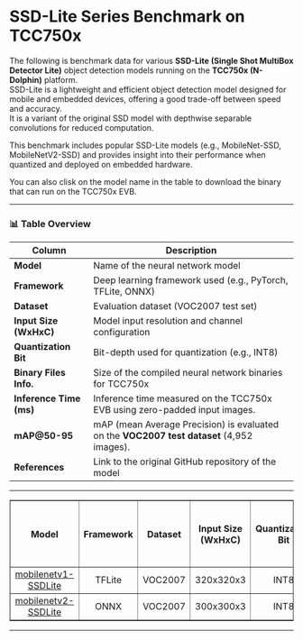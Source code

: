 # SSD-Lite Series Benchmark on TCC750x

The following is benchmark data for various **SSD-Lite (Single Shot MultiBox Detector Lite)** object detection models running on the **TCC750x (N-Dolphin)** platform.  
SSD-Lite is a lightweight and efficient object detection model designed for mobile and embedded devices, offering a good trade-off between speed and accuracy.  
It is a variant of the original SSD model with depthwise separable convolutions for reduced computation.

This benchmark includes popular SSD-Lite models (e.g., MobileNet-SSD, MobileNetV2-SSD) and provides insight into their performance when quantized and deployed on embedded hardware.

You can also clisk on the model name in the table to download the binary that can run on the TCC750x EVB.


---

<!-- ![YOLO Model Performance](../../docs/image/od_performance.png) -->

### 📊 Table Overview

| Column                    | Description                                                                 |
|--------------------------|-----------------------------------------------------------------------------|
| **Model**                | Name of the neural network model     |
| **Framework**            | Deep learning framework used (e.g., PyTorch, TFLite, ONNX)                  |
| **Dataset**              | Evaluation dataset (VOC2007 test set)                       |
| **Input Size (WxHxC)**   | Model input resolution and channel configuration                            |
| **Quantization Bit**     | Bit-depth used for quantization (e.g., INT8)                                |
| **Binary Files Info.**   | Size of the compiled neural network binaries for TCC750x                    |
| **Inference Time (ms)**  | Inference time measured on the TCC750x EVB using zero-padded input images.                               |
| **mAP@50-95**             | mAP (mean Average Precision) is evaluated on the **VOC2007 test dataset** (4,952 images).                    |
| **References**           | Link to the original GitHub repository of the model                         |

---

<!--
아래는 TCC750X에서 실행되는 Object Detection 모델의 벤치마크 자료입니다.
이 표를 통해 각 신경망이 N-Dolphin (TCC750X) 보드에서 실행될 때의 성능을 확인할 수 있습니다.
또한, 신경망 이름을 클릭하면 해당 보드에서 실행할 수 있는 형식의 결과물을 다운로드할 수 있습니다.

참조사항
Detections/Dataset: COCO
Evaluation: tc-nn-toolkit을 이용하여 측정한 결과입니다.
- Evaluation Result의 FP32: .enlight 확장자로 변환된 상태에서 측정된 값입니다.
Inference Time: N-Dolphin EVB에서 실행한 결과입니다.
Reference: 신경망 모델의 원본 GitHub 링크로 연결됩니다.
-->

<table border="1" cellspacing="0" cellpadding="5">
    <thead>
        <tr>
            <th align="center" rowspan="2" colspan="1">Model</th>
            <th rowspan="2">Framework</th>
            <th rowspan="2">Dataset</th>
            <th rowspan="2">Input Size (WxHxC)</th>
            <th rowspan="2">Quantization Bit</th>
            <th colspan="2">Binary Files Info.</th>
            <th rowspan="2">Inference Time(ms)</th>
            <th colspan="2">mAP@50-95</th>
            <th rowspan="2">References</th>
        </tr>
        <tr>
            <th>Weight & Bias Bin.(MB)</th>
            <th>Command Bin.(KB)</th>
            <th>FP32</th>
            <th>INT8</th>
        </tr>
    </thead>
    <tbody>
        <tr>
            <td align="center" class="variant"><a href="MobileNet/lite-model_ssd_mobilenet_v1_100_320_fp32_nms_1/">mobilenetv1-SSDLite</a></td>
            <td align="center">TFLite</td> <!-- Framework -->
            <td align="center">VOC2007</td> <!-- Detections/DataSet -->
            <td align="center">320x320x3</td> <!-- Input Size (WxHxC) -->
            <td align="center">INT8</td> <!-- Quantization Bit -->
            <td align="center">8</td> <!-- Compiled NN Information: Weight, Bias Binary Size(MB) -->
            <td align="center">44</td> <!-- Compiled NN Information: Command Binary Size(KB) -->
            <td align="center">2.54</td> <!-- Inference Time(msec): EVB -->
            <td align="center">0.082</td> <!-- Evaluation Result: FP32 -->
            <td align="center">0.081</td> <!-- Evaluation Result: INT8 -->
            <td align="center"><a href="https://tfhub.dev/iree/lite-model/ssd_mobilenet_v1_100_320/fp32/nms/1">GitHub<a></td> <!-- References: Link -->
        </tr>
        <tr>
            <td align="center" class="variant"><a href="MobileNet/mb2_ssd_lite/">mobilenetv2-SSDLite</a></td> <!-- Model -->
            <td align="center">ONNX</td> <!-- Framework -->
            <td align="center">VOC2007</td> <!-- Detections/DataSet -->
            <td align="center">300x300x3</td> <!-- Input Size (WxHxC) -->
            <td align="center">INT8</td> <!-- Quantization Bit -->
            <td align="center">4</td> <!-- Compiled NN Information: Weight, Bias Binary Size(MB) -->
            <td align="center">56</td> <!-- Compiled NN Information: Command Binary Size(KB) -->
            <td align="center">2.08</td> <!-- Inference Time(msec): EVB -->
            <td align="center">0.661</td> <!-- Evaluation Result: FP32 -->
            <td align="center">0.651</td> <!-- Evaluation Result: INT8 -->
            <td align="center"><a href="https://github.com/openedges/pytorch-ssd">GitHub<a></td> <!-- References: Link -->
        </tr>
    </tbody>
</table>

---
